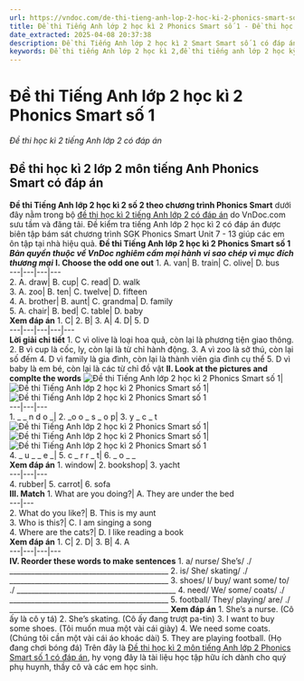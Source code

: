 ```yaml
---
url: https://vndoc.com/de-thi-tieng-anh-lop-2-hoc-ki-2-phonics-smart-so-1-262716
title: Đề thi Tiếng Anh lớp 2 học kì 2 Phonics Smart số 1 - Đề thi học kì 2 tiếng Anh lớp 2 có đáp án - VnDoc.com
date_extracted: 2025-04-08 20:37:38
description: Đề thi Tiếng Anh lớp 2 học kì 2 Smart Smart số 1 có đáp án trên VnDoc.com bao gồm nhiều dạng bài tập tiếng Anh lớp 2 thường gặp khác nhau giúp các em ôn tập Từ vựng - Ngữ pháp tiếng Anh trọng tâm.
keywords: Đề thi tiếng Anh lớp 2 học kì 2,đề thi tiếng anh lớp 2 học kỳ 2,đề thi học kì 2 lớp 2 môn tiếng anh,đề thi tiếng anh học kì 2 lớp 2,đề thi học kì 2 tiếng anh lớp 2,đề thi tiếng anh lớp 2 kì 2,đề kiểm tra tiếng anh lớp 2 học kì 2,đề thi học kì 2 môn tiếng anh lớp 2,de thi tiếng anh lớp 2 học kì 2 Phonics Smart
---
```


# Đề thi Tiếng Anh lớp 2 học kì 2 Phonics Smart số 1
 _Đề thi học kì 2 tiếng Anh lớp 2 có đáp án_
## Đề thi học kì 2 lớp 2 môn tiếng Anh Phonics Smart có đáp án
**Đề thi Tiếng Anh lớp 2 học kì 2 số 2 theo chương trình Phonics Smart** dưới đây nằm trong bộ [đề thi học kì 2 tiếng Anh lớp 2 có đáp án](<https://vndoc.com/de-thi-hoc-ki-2-lop-2-mon-tieng-anh>) do VnDoc.com sưu tầm và đăng tải. Đề kiểm tra tiếng Anh lớp 2 học kì 2 có đáp án được biên tập bám sát chương trình SGK Phonics Smart Unit 7 - 13 giúp các em ôn tập tại nhà hiệu quả.
**Đề thi Tiếng Anh lớp 2 học kì 2 Phonics Smart số 1**
 _**Bản quyền thuộc về VnDoc nghiêm cấm mọi hành vi sao chép vì mục đích thương mại**_
**I. Choose the odd one out**
1\. A. van| B. train| C. olive| D. bus  
---|---|---|---  
2\. A. draw| B. cup| C. read| D. walk  
3\. A. zoo| B. ten| C. twelve| D. fifteen  
4\. A. brother| B. aunt| C. grandma| D. family  
5\. A. chair| B. bed| C. table| D. baby  
**Xem đáp án**
1\. C| 2\. B| 3\. A| 4\. D| 5\. D  
---|---|---|---|---  
**Lời giải chi tiết**
1\. C vì olive là loại hoa quả, còn lại là phương tiện giao thông.
2\. B vì cup là cốc, ly, còn lại là từ chỉ hành động.
3\. A vì zoo là sở thú, còn lại số đếm
4\. D vì family là gia đình, còn lại là thành viên gia đình cụ thể
5\. D vì baby là em bé, còn lại là các từ chỉ đồ vật
**II. Look at the pictures and complte the words**
![Đề thi Tiếng Anh lớp 2 học kì 2 Phonics Smart số 1](https://i.vdoc.vn/data/image/2022/04/18/de-thi-tieng-anh-lop-2-hoc-ki-2-phonics-smart-so-1-1.png)| ![Đề thi Tiếng Anh lớp 2 học kì 2 Phonics Smart số 1](https://i.vdoc.vn/data/image/2022/04/18/de-thi-tieng-anh-lop-2-hoc-ki-2-phonics-smart-so-1-2.jpg)| ![Đề thi Tiếng Anh lớp 2 học kì 2 Phonics Smart số 1](https://i.vdoc.vn/data/image/2022/04/18/de-thi-tieng-anh-lop-2-hoc-ki-2-phonics-smart-so-1-3.png)  
---|---|---  
1\. \_ \_ n d o \_| 2\. \_o o \_ s \_ o p| 3\. y \_ c \_ t  
![Đề thi Tiếng Anh lớp 2 học kì 2 Phonics Smart số 1](https://i.vdoc.vn/data/image/2022/04/18/de-thi-tieng-anh-lop-2-hoc-ki-2-phonics-smart-so-1-4.jpg)| ![Đề thi Tiếng Anh lớp 2 học kì 2 Phonics Smart số 1](https://i.vdoc.vn/data/image/2022/04/18/de-thi-tieng-anh-lop-2-hoc-ki-2-phonics-smart-so-1-5.png)| ![Đề thi Tiếng Anh lớp 2 học kì 2 Phonics Smart số 1](https://i.vdoc.vn/data/image/2022/04/18/de-thi-tieng-anh-lop-2-hoc-ki-2-phonics-smart-so-1-6.jpg)  
4\. \_ u \_ \_ e \_| 5\. c \_ r r \_ t| 6\. \_ o \_ \_  
**Xem đáp án**
1\. window| 2\. bookshop| 3\. yacht  
---|---|---  
4\. rubber| 5\. carrot| 6\. sofa  
**III. Match**
1\. What are you doing?| A. They are under the bed  
---|---  
2\. What do you like?| B. This is my aunt  
3\. Who is this?| C. I am singing a song  
4\. Where are the cats?| D. I like reading a  book  
**Xem đáp án**
1\. C| 2\. D| 3\. B| 4\. A  
---|---|---|---  
**IV. Reorder these words to make sentences**
1\. a/ nurse/ She’s/ ./
\_\_\_\_\_\_\_\_\_\_\_\_\_\_\_\_\_\_\_\_\_\_\_\_\_\_\_\_\_\_\_\_\_\_\_\_\_\_\_\_\_\_\_\_
2\. is/ She/ skating/ ./
\_\_\_\_\_\_\_\_\_\_\_\_\_\_\_\_\_\_\_\_\_\_\_\_\_\_\_\_\_\_\_\_\_\_\_\_\_\_\_\_\_\_\_\_
3\. shoes/ I/ buy/ want some/ to/ ./
\_\_\_\_\_\_\_\_\_\_\_\_\_\_\_\_\_\_\_\_\_\_\_\_\_\_\_\_\_\_\_\_\_\_\_\_\_\_\_\_\_\_\_\_
4\. need/ We/ some/ coats/ ./
\_\_\_\_\_\_\_\_\_\_\_\_\_\_\_\_\_\_\_\_\_\_\_\_\_\_\_\_\_\_\_\_\_\_\_\_\_\_\_\_\_\_\_\_
5\. football/ They/ playing/ are/ ./
\_\_\_\_\_\_\_\_\_\_\_\_\_\_\_\_\_\_\_\_\_\_\_\_\_\_\_\_\_\_\_\_\_\_\_\_\_\_\_\_\_\_\_\_
**Xem đáp án**
1\. She’s a nurse. \(Cô ấy là cô y tá\)
2\. She’s skating. \(Cô ấy đang trượt pa-tin\)
3\. I want to buy some shoes. \(Tôi muốn mua một vài cái giày\)
4\. We need some coats. \(Chúng tôi cần một vài cái áo khoác dài\)
5\. They are playing football. \(Họ đang chơi bóng đá\)
Trên đây là [Đề thi học kì 2 môn tiếng Anh lớp 2 Phonics Smart số 1 có đáp án](<https://vndoc.com/de-thi-tieng-anh-lop-2-hoc-ki-2-phonics-smart-so-1-262716>), hy vọng đây là tài liệu học tập hữu ích dành cho quý phụ huynh, thầy cô và các em học sinh.
